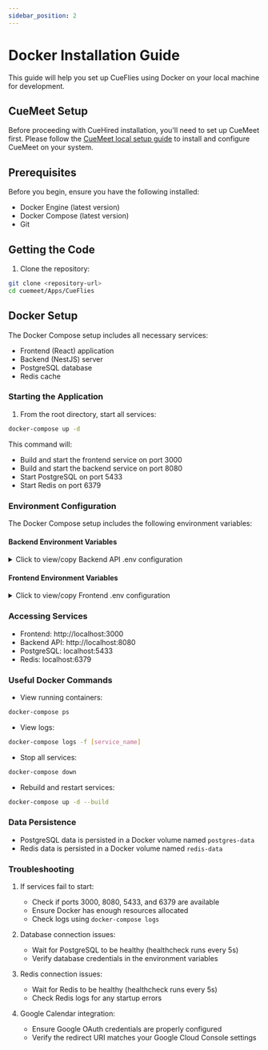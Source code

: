 ```yaml
---
sidebar_position: 2
---
```


# Docker Installation Guide

This guide will help you set up CueFlies using Docker on your local machine for development.

## CueMeet Setup

Before proceeding with CueHired installation, you'll need to set up CueMeet first. Please follow the [CueMeet local setup guide](https://cuemeet.github.io/cuemeet-documentation/docs/local-setup) to install and configure CueMeet on your system.



## Prerequisites

Before you begin, ensure you have the following installed:
- Docker Engine (latest version)
- Docker Compose (latest version)
- Git

## Getting the Code

1. Clone the repository:
```bash
git clone <repository-url>
cd cuemeet/Apps/CueFlies
```

## Docker Setup

The Docker Compose setup includes all necessary services:
- Frontend (React) application
- Backend (NestJS) server
- PostgreSQL database
- Redis cache

### Starting the Application

1. From the root directory, start all services:
```bash
docker-compose up -d
```

This command will:
- Build and start the frontend service on port 3000
- Build and start the backend service on port 8080
- Start PostgreSQL on port 5433
- Start Redis on port 6379

### Environment Configuration

The Docker Compose setup includes the following environment variables:

#### Backend Environment Variables
<details>
<summary>Click to view/copy Backend API .env configuration</summary>
```env
NODE_ENV=development
PORT=8080
ORIGIN=http://localhost:3000
POSTGRES_USER=postgres
POSTGRES_PASSWORD=postgres
POSTGRES_DB=cue-calender
POSTGRES_HOST=postgres
POSTGRES_PORT=5432
REDIS_HOST=redis
REDIS_PORT=6379
GOOGLE_CLIENT_ID=
GOOGLE_CLIENT_SECRET=
GOOGLE_REDIRECT_URI=http://localhost:3000/google/callback
CUEMEET_BASE_URL=
```
⚠️ Important: The CueMeet-related environment variables must be obtained from the CueMeet Setup Guide. Complete the CueMeet setup first and copy the relevant values into this file.
</details>

#### Frontend Environment Variables
<details>
<summary>Click to view/copy Frontend .env configuration</summary>
```env
NEXT_PUBLIC_API_URL=http://backend:8080
```
</details>

### Accessing Services
- Frontend: http://localhost:3000
- Backend API: http://localhost:8080
- PostgreSQL: localhost:5433
- Redis: localhost:6379

### Useful Docker Commands

- View running containers:
```bash
docker-compose ps
```

- View logs:
```bash
docker-compose logs -f [service_name]
```

- Stop all services:
```bash
docker-compose down
```

- Rebuild and restart services:
```bash
docker-compose up -d --build
```

### Data Persistence
- PostgreSQL data is persisted in a Docker volume named `postgres-data`
- Redis data is persisted in a Docker volume named `redis-data`

### Troubleshooting

1. If services fail to start:
   - Check if ports 3000, 8080, 5433, and 6379 are available
   - Ensure Docker has enough resources allocated
   - Check logs using `docker-compose logs`

2. Database connection issues:
   - Wait for PostgreSQL to be healthy (healthcheck runs every 5s)
   - Verify database credentials in the environment variables

3. Redis connection issues:
   - Wait for Redis to be healthy (healthcheck runs every 5s)
   - Check Redis logs for any startup errors

4. Google Calendar integration:
   - Ensure Google OAuth credentials are properly configured
   - Verify the redirect URI matches your Google Cloud Console settings 